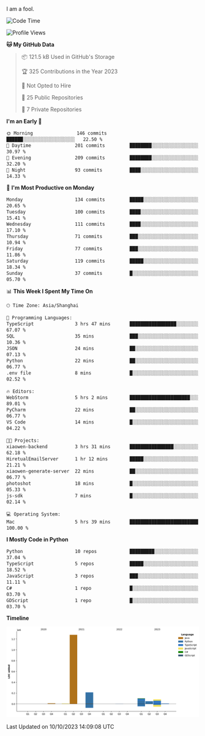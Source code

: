 I am a fool.

<!--START_SECTION:waka-->
![Code Time](http://img.shields.io/badge/Code%20Time-755%20hrs%2035%20mins-blue)

![Profile Views](http://img.shields.io/badge/Profile%20Views-0-blue)

**🐱 My GitHub Data** 

> 📦 121.5 kB Used in GitHub's Storage 
 > 
> 🏆 325 Contributions in the Year 2023
 > 
> 🚫 Not Opted to Hire
 > 
> 📜 25 Public Repositories 
 > 
> 🔑 7 Private Repositories 
 > 
**I'm an Early 🐤** 

```text
🌞 Morning                146 commits         ██████░░░░░░░░░░░░░░░░░░░   22.50 % 
🌆 Daytime                201 commits         ████████░░░░░░░░░░░░░░░░░   30.97 % 
🌃 Evening                209 commits         ████████░░░░░░░░░░░░░░░░░   32.20 % 
🌙 Night                  93 commits          ████░░░░░░░░░░░░░░░░░░░░░   14.33 % 
```
📅 **I'm Most Productive on Monday** 

```text
Monday                   134 commits         █████░░░░░░░░░░░░░░░░░░░░   20.65 % 
Tuesday                  100 commits         ████░░░░░░░░░░░░░░░░░░░░░   15.41 % 
Wednesday                111 commits         ████░░░░░░░░░░░░░░░░░░░░░   17.10 % 
Thursday                 71 commits          ███░░░░░░░░░░░░░░░░░░░░░░   10.94 % 
Friday                   77 commits          ███░░░░░░░░░░░░░░░░░░░░░░   11.86 % 
Saturday                 119 commits         █████░░░░░░░░░░░░░░░░░░░░   18.34 % 
Sunday                   37 commits          █░░░░░░░░░░░░░░░░░░░░░░░░   05.70 % 
```


📊 **This Week I Spent My Time On** 

```text
🕑︎ Time Zone: Asia/Shanghai

💬 Programming Languages: 
TypeScript               3 hrs 47 mins       █████████████████░░░░░░░░   67.07 % 
SQL                      35 mins             ███░░░░░░░░░░░░░░░░░░░░░░   10.36 % 
JSON                     24 mins             ██░░░░░░░░░░░░░░░░░░░░░░░   07.13 % 
Python                   22 mins             ██░░░░░░░░░░░░░░░░░░░░░░░   06.77 % 
.env file                8 mins              █░░░░░░░░░░░░░░░░░░░░░░░░   02.52 % 

🔥 Editors: 
WebStorm                 5 hrs 2 mins        ██████████████████████░░░   89.01 % 
PyCharm                  22 mins             ██░░░░░░░░░░░░░░░░░░░░░░░   06.77 % 
VS Code                  14 mins             █░░░░░░░░░░░░░░░░░░░░░░░░   04.22 % 

🐱‍💻 Projects: 
xiaowen-backend          3 hrs 31 mins       ████████████████░░░░░░░░░   62.18 % 
HiretualEmailServer      1 hr 12 mins        █████░░░░░░░░░░░░░░░░░░░░   21.21 % 
xiaowen-generate-server  22 mins             ██░░░░░░░░░░░░░░░░░░░░░░░   06.77 % 
photoshot                18 mins             █░░░░░░░░░░░░░░░░░░░░░░░░   05.33 % 
js-sdk                   7 mins              █░░░░░░░░░░░░░░░░░░░░░░░░   02.14 % 

💻 Operating System: 
Mac                      5 hrs 39 mins       █████████████████████████   100.00 % 
```

**I Mostly Code in Python** 

```text
Python                   10 repos            █████████░░░░░░░░░░░░░░░░   37.04 % 
TypeScript               5 repos             █████░░░░░░░░░░░░░░░░░░░░   18.52 % 
JavaScript               3 repos             ███░░░░░░░░░░░░░░░░░░░░░░   11.11 % 
C#                       1 repo              █░░░░░░░░░░░░░░░░░░░░░░░░   03.70 % 
GDScript                 1 repo              █░░░░░░░░░░░░░░░░░░░░░░░░   03.70 % 
```



**Timeline**

![Lines of Code chart](https://raw.githubusercontent.com/VeejaLiu/VeejaLiu/master/assets/bar_graph.png)


 Last Updated on 10/10/2023 14:09:08 UTC
<!--END_SECTION:waka-->
